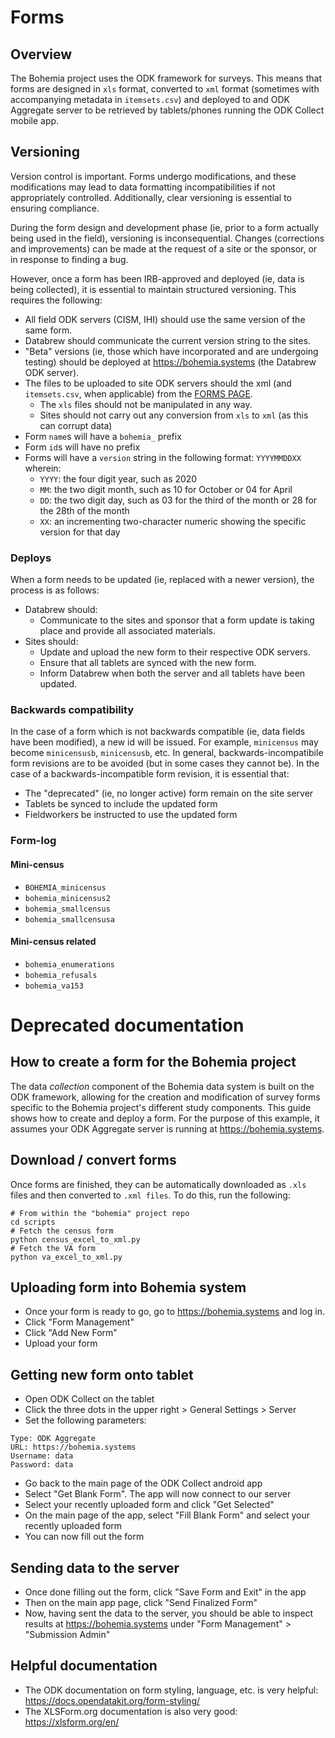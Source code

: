 # Forms

## Overview

The Bohemia project uses the ODK framework for surveys. This means that forms are designed in `xls` format, converted to `xml` format (sometimes with accompanying metadata in `itemsets.csv`) and deployed to and ODK Aggregate server to be retrieved by tablets/phones running the ODK Collect mobile app.

## Versioning

Version control is important. Forms undergo modifications, and these modifications may lead to data formatting incompatibilities if not appropriately controlled. Additionally, clear versioning is essential to ensuring compliance.

During the form design and development phase (ie, prior to a form actually being used in the field), versioning is inconsequential. Changes (corrections and improvements) can be made at the request of a site or the sponsor, or in response to finding a bug.

However, once a form has been IRB-approved and deployed (ie, data is being collected), it is essential to maintain structured versioning. This requires the following:
- All field ODK servers (CISM, IHI) should use the same version of the same form.   
- Databrew should communicate the current version string to the sites.  
- "Beta" versions (ie, those which have incorporated and are undergoing testing) should be deployed at https://bohemia.systems (the Databrew ODK server).  
- The files to be uploaded to site ODK servers should the xml (and `itemsets.csv`, when applicable) from the [FORMS PAGE](https://github.com/databrew/bohemia/tree/master/forms).
  - The `xls` files should not be manipulated in any way.  
  - Sites should not carry out any conversion from `xls` to `xml` (as this can corrupt data)
- Form `name`s will have a `bohemia_` prefix
- Form `id`s will have no prefix
- Forms will have a `version` string in the following format: `YYYYMMDDXX` wherein:
  - `YYYY`: the four digit year, such as 2020
  - `MM`: the two digit month, such as 10 for October or 04 for April
  - `DD`: the two digit day, such as 03 for the third of the month or 28 for the 28th of the month
  - `XX`: an incrementing two-character numeric showing the specific version for that day

### Deploys

When a form needs to be updated (ie, replaced with a newer version), the process is as follows:
- Databrew should:
  - Communicate to the sites and sponsor that a form update is taking place and provide all associated materials.  
- Sites should:
  - Update and upload the new form to their respective ODK servers.  
  - Ensure that all tablets are synced with the new form.  
  - Inform Databrew when both the server and all tablets have been updated.  

### Backwards compatibility

In the case of a form which is not backwards compatible (ie, data fields have been modified), a new id will be issued. For example, `minicensus` may become `minicensusb`, `minicensusb`, etc. In general, backwards-incompatibile form revisions are to be avoided (but in some cases they cannot be). In the case of a backwards-incompatible form revision, it is essential that:
- The "deprecated" (ie, no longer active) form remain on the site server  
- Tablets be synced to include the updated form
- Fieldworkers be instructed to use the updated form  

### Form-log

#### Mini-census

- `BOHEMIA_minicensus`
- `bohemia_minicensus2`
- `bohemia_smallcensus`
- `bohemia_smallcensusa`

#### Mini-census related

- `bohemia_enumerations`
- `bohemia_refusals`
- `bohemia_va153`



# Deprecated documentation




## How to create a form for the Bohemia project

The data _collection_ component of the Bohemia data system is built on the ODK framework, allowing for the creation and modification of survey forms specific to the Bohemia project's different study components. This guide shows how to create and deploy a form. For the purpose of this example, it assumes your ODK Aggregate server is running at https://bohemia.systems.


## Download / convert forms

Once forms are finished, they can be automatically downloaded as `.xls` files and then converted to `.xml files`. To do this, run the following:

```
# From within the "bohemia" project repo
cd scripts
# Fetch the census form
python census_excel_to_xml.py
# Fetch the VA form
python va_excel_to_xml.py
```

## Uploading form into Bohemia system

- Once your form is ready to go, go to https://bohemia.systems and log in.
- Click "Form Management"
- Click "Add New Form"
- Upload your form

## Getting new form onto tablet

- Open ODK Collect on the tablet
- Click the three dots in the upper right > General Settings > Server
- Set the following parameters:
```
Type: ODK Aggregate
URL: https://bohemia.systems
Username: data
Password: data
```
- Go back to the main page of the ODK Collect android app
- Select "Get Blank Form". The app will now connect to our server
- Select your recently uploaded form and click "Get Selected"
- On the main page of the app, select "Fill Blank Form" and select your recently uploaded form
- You can now fill out the form

## Sending data to the server
- Once done filling out the form, click "Save Form and Exit" in the app
- Then on the main app page, click "Send Finalized Form"
- Now, having sent the data to the server, you should be able to inspect results at https://bohemia.systems under "Form Management" > "Submission Admin"

## Helpful documentation

- The ODK documentation on form styling, language, etc. is very helpful: https://docs.opendatakit.org/form-styling/
- The XLSForm.org documentation is also very good: https://xlsform.org/en/
